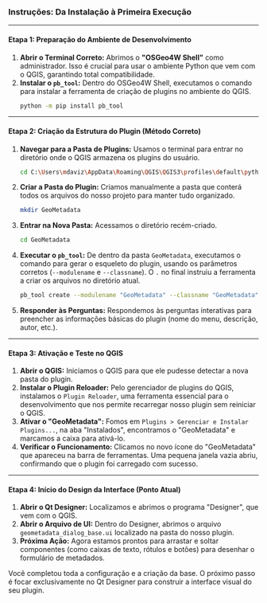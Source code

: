### **Instruções: Da Instalação à Primeira Execução**

---

#### **Etapa 1: Preparação do Ambiente de Desenvolvimento**

1.  **Abrir o Terminal Correto:** Abrimos o **"OSGeo4W Shell"** como administrador. Isso é crucial para usar o ambiente Python que vem com o QGIS, garantindo total compatibilidade.
2.  **Instalar o `pb_tool`:** Dentro do OSGeo4W Shell, executamos o comando para instalar a ferramenta de criação de plugins no ambiente do QGIS.
    ```bash
    python -m pip install pb_tool
    ```

---

#### **Etapa 2: Criação da Estrutura do Plugin (Método Correto)**

1.  **Navegar para a Pasta de Plugins:** Usamos o terminal para entrar no diretório onde o QGIS armazena os plugins do usuário.
    ```bash
    cd C:\Users\mdaviz\AppData\Roaming\QGIS\QGIS3\profiles\default\python\plugins
    ```
2.  **Criar a Pasta do Plugin:** Criamos manualmente a pasta que conterá todos os arquivos do nosso projeto para manter tudo organizado.
    ```bash
    mkdir GeoMetadata
    ```
3.  **Entrar na Nova Pasta:** Acessamos o diretório recém-criado.
    ```bash
    cd GeoMetadata
    ```
4.  **Executar o `pb_tool`:** De dentro da pasta `GeoMetadata`, executamos o comando para gerar o esqueleto do plugin, usando os parâmetros corretos (`--modulename` e `--classname`). O `.` no final instruiu a ferramenta a criar os arquivos no diretório atual.
    ```bash
    pb_tool create --modulename "GeoMetadata" --classname "GeoMetadata" .
    ```
5.  **Responder às Perguntas:** Respondemos às perguntas interativas para preencher as informações básicas do plugin (nome do menu, descrição, autor, etc.).

---

#### **Etapa 3: Ativação e Teste no QGIS**

1.  **Abrir o QGIS:** Iniciamos o QGIS para que ele pudesse detectar a nova pasta do plugin.
2.  **Instalar o Plugin Reloader:** Pelo gerenciador de plugins do QGIS, instalamos o `Plugin Reloader`, uma ferramenta essencial para o desenvolvimento que nos permite recarregar nosso plugin sem reiniciar o QGIS.
3.  **Ativar o "GeoMetadata":** Fomos em `Plugins > Gerenciar e Instalar Plugins...`, na aba "Instalados", encontramos o "GeoMetadata" e marcamos a caixa para ativá-lo.
4.  **Verificar o Funcionamento:** Clicamos no novo ícone do "GeoMetadata" que apareceu na barra de ferramentas. Uma pequena janela vazia abriu, confirmando que o plugin foi carregado com sucesso.

---

#### **Etapa 4: Início do Design da Interface (Ponto Atual)**

1.  **Abrir o Qt Designer:** Localizamos e abrimos o programa "Designer", que vem com o QGIS.
2.  **Abrir o Arquivo de UI:** Dentro do Designer, abrimos o arquivo `geometadata_dialog_base.ui` localizado na pasta do nosso plugin.
3.  **Próxima Ação:** Agora estamos prontos para arrastar e soltar componentes (como caixas de texto, rótulos e botões) para desenhar o formulário de metadados.

Você completou toda a configuração e a criação da base. O próximo passo é focar exclusivamente no Qt Designer para construir a interface visual do seu plugin.
